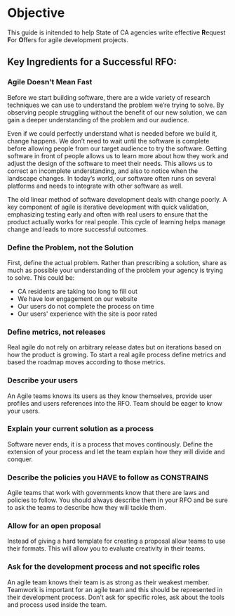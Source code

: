 # Objective

This guide is initended to help State of CA agencies write effective **R**equest **F**or **O**ffers for agile development projects.

## Key Ingredients for a Successful RFO:

### Agile Doesn't Mean Fast
Before we start building software, there are a wide variety of research techniques we can use to understand the problem we’re trying to solve. By observing people struggling without the benefit of our new solution, we can gain a deeper understanding of the problem and our audience.

Even if we could perfectly understand what is needed before we build it, change happens. We don’t need to wait until the software is complete before allowing people from our target audience to try the software. Getting software in front of people allows us to learn more about how they work and adjust the design of the software to meet their needs. This allows us to correct an incomplete understanding, and also to notice when the landscape changes. In today’s world, our software often runs on several platforms and needs to integrate with other software as well.

The old linear method of software development deals with change poorly. A key component of agile is iterative development with quick validation, emphasizing testing early and often with real users to ensure that the product actually works for real people. This cycle of learning helps manage change and leads to more successful outcomes.

### Define the Problem, not the Solution
First, define the actual problem. Rather than prescribing a solution, share as much as possible your understanding of the problem your agency is trying to solve.  This could be:
- CA residents are taking too long to fill out
- We have low engagement on our website
- Our users do not complete the process on time 
- Our users' experience with the site is poor rated

### Define metrics, not releases 
Real agile do not rely on arbitrary release dates but on iterations based on how the product is growing. To start a real agile process define metrics and based the roadmap moves according to those metrics. 

### Describe your users
An Agile teams knows its users as they know themselves, provide user profiles and users references into the RFO. Team should be eager to know your users.

### Explain your current solution as a process 
Software never ends, it is a process that moves continously. Define the extension of your process and let the team explain how they will divide and conquer. 

### Describe the policies you HAVE to follow as CONSTRAINS 
Agile teams that work with governments know that there are laws and policies to follow. You should always describe them in your RFO and be sure to ask the teams to describe how they will tackle them. 

### Allow for an open proposal
Instead of giving a hard template for creating a proposal allow teams to use their formats. This will allow you to evaluate creativity in their teams. 

### Ask for the development process and not specific roles
An agile team knows their team is as strong as their weakest member. Teamwork is important for an agile team and this should be represented in their development process. Don't ask for specific roles, ask about the tools and process used inside the team. 



